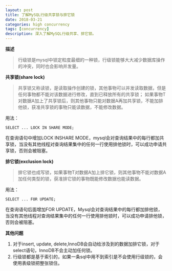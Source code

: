 ```yaml
---
layout: post
title: 了解MySQL行级共享锁与排它锁
date: 2018-03-21
categories: high concurrency
tags: [concurrency]
description: 深入了解MySQL行级共享、排它锁。
---
```


**描述**
> 行级锁是mysql中锁定粒度最细的一种锁，行级锁能够大大减少数据库操作的冲突，同时也会影响并发量。

**共享锁(share lock)**
> 共享锁又称读锁，是读取操作创建的锁，其他事物可以并发读取数据，但是任何事物都不能对该数据进行修改，直到已释放所有的共享锁；
>如果事物T对数据A加上了共享锁后，则其他事物只能对数据A再加共享锁，不能加排他锁，获准共享锁的事物只能读数据，不能修改数据。

用法：
```$xslt
SELECT ... LOCK IN SHARE MODE;
```
在查询语句中增加LOCK INSHARE MODE，mysql会对查询结果中的每行都加共享锁，当没有其他线程对查询结果集中的任何一行使用排他锁时，可以成功申请共享锁，否则会被阻塞。

**排它锁(exclusion lock)**
> 排它锁也成写锁，如果事物T对数据A加上排它锁，则其他事物不能对数据A加任何类型的锁，获准排它锁的事物既能修改数据也能读数据。

用法：
```$xslt
SELECT ... FOR UPDATE;
```
在查询语句后面增加FOR UPDATE，Mysql会对查询结果中的每行都加排他锁，当没有其他线程对查询结果集中的任何一行使用排他锁时，可以成功申请排他锁，否则会被阻塞。

**其他问题**
1. 对于insert, update, delete,InnoDB会自动给涉及到的数据加排它锁，对于select语句，InnoDB不会主动加任何锁。
2. 行级锁都是基于索引的，如果一条sql中用不到索引是不会使用行级锁的，会使用表级锁把整张锁住。 

